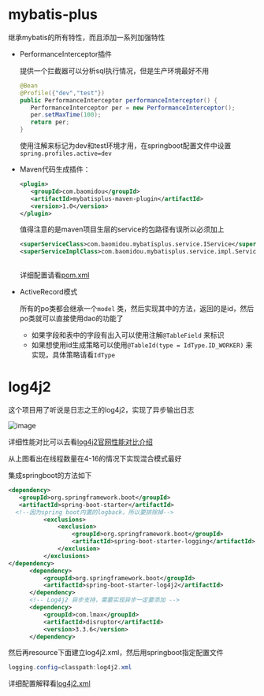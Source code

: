# mybatis-plus

继承mybatis的所有特性，而且添加一系列加强特性

- PerformanceInterceptor插件

  提供一个拦截器可以分析sql执行情况，但是生产环境最好不用

  ```java
  @Bean
  @Profile({"dev","test"})
  public PerformanceInterceptor performanceInterceptor() {
     PerformanceInterceptor per = new PerformanceInterceptor();
     per.setMaxTime(100);
     return per;
  }
  ```

  使用注解来标记为dev和test环境才用，在springboot配置文件中设置`spring.profiles.active=dev`

- Maven代码生成插件：

  ```xml
  <plugin>
     <groupId>com.baomidou</groupId>
     <artifactId>mybatisplus-maven-plugin</artifactId>
     <version>1.0</version>
  </plugin>
  ```

  值得注意的是maven项目生层的service的包路径有误所以必须加上

  ```xml
  <superServiceClass>com.baomidou.mybatisplus.service.IService</superServiceClass>
  <superServiceImplClass>com.baomidou.mybatisplus.service.impl.ServiceImpl</superServiceImplClass>
                    
  ```

  详细配置请看[pom.xml](pom.xml)

- ActiveRecord模式

  所有的po类都会继承一个`model` 类，然后实现其中的方法，返回的是id，然后po类就可以直接使用dao的功能了

  - 如果字段和表中的字段有出入可以使用注解`@TableField` 来标识
  - 如果想使用id生成策略可以使用`@TableId(type = IdType.ID_WORKER)` 来实现，具体策略请看`IdType`

# log4j2

这个项目用了听说是日志之王的log4j2，实现了异步输出日志

![image](http://logging.apache.org/log4j/2.x/images/async-throughput-comparison.png)

详细性能对比可以去看[log4j2官网性能对比介绍](http://logging.apache.org/log4j/2.x/performance.html)

从上图看出在线程数量在4-16的情况下实现混合模式最好

集成springboot的方法如下

```xml
<dependency>
   <groupId>org.springframework.boot</groupId>
   <artifactId>spring-boot-starter</artifactId>
  <!--因为spring boot内置的logback，所以要排除掉-->
          <exclusions>
              <exclusion>
                  <groupId>org.springframework.boot</groupId>
                  <artifactId>spring-boot-starter-logging</artifactId>
              </exclusion>
          </exclusions>
</dependency>
      <dependency>
          <groupId>org.springframework.boot</groupId>
          <artifactId>spring-boot-starter-log4j2</artifactId>
      </dependency>
      <!-- Log4j2 异步支持，需要实现异步一定要添加 -->
      <dependency>
          <groupId>com.lmax</groupId>
          <artifactId>disruptor</artifactId>
          <version>3.3.6</version>
      </dependency>
```

然后再resource下面建立log4j2.xml，然后用springboot指定配置文件

```java
logging.config=classpath:log4j2.xml
```

详细配置解释看[log4j2.xml](src/main/resources/log4j2.xml)